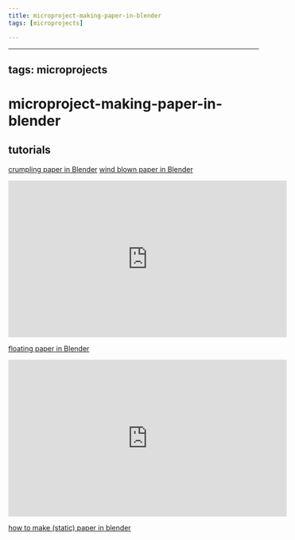```yaml
---
title: microproject-making-paper-in-blender
tags: [microprojects]

---
```


---
tags: microprojects
---

# microproject-making-paper-in-blender


## tutorials

[crumpling paper in Blender](https://www.youtube.com/watch?v=j5GFtJPvQXo)
[wind blown paper in Blender](https://www.youtube.com/watch?v=s5XaN0MxZRU)
<iframe width="560" height="315" src="https://www.youtube.com/embed/s5XaN0MxZRU" title="YouTube video player" frameborder="0" allow="accelerometer; autoplay; clipboard-write; encrypted-media; gyroscope; picture-in-picture" allowfullscreen></iframe>

[floating paper in Blender](https://www.youtube.com/watch?v=9Nx38iwliZI)
<iframe width="560" height="315" src="https://www.youtube.com/embed/9Nx38iwliZI" title="YouTube video player" frameborder="0" allow="accelerometer; autoplay; clipboard-write; encrypted-media; gyroscope; picture-in-picture" allowfullscreen></iframe>

[how to make (static) paper in blender](https://www.youtube.com/watch?v=TRVfplQ0AyU)


